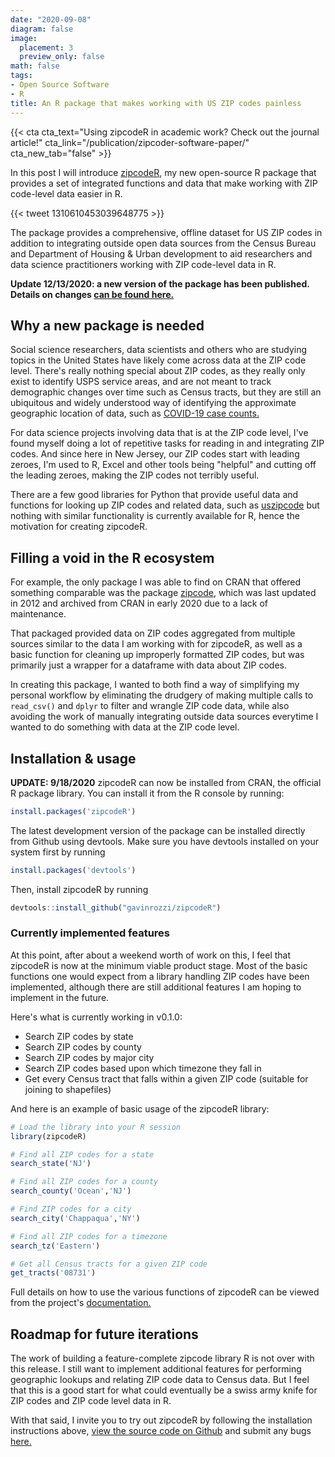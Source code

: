 ```yaml
---
date: "2020-09-08"
diagram: false
image:
  placement: 3
  preview_only: false
math: false
tags:
- Open Source Software
- R
title: An R package that makes working with US ZIP codes painless
---
```


{{< cta cta_text="Using zipcodeR in academic work? Check out the journal article!" cta_link="/publication/zipcoder-software-paper/" cta_new_tab="false" >}}

In this post I will introduce [zipcodeR](https://gavinrozzi.github.io/zipcodeR/), my new open-source R package that provides a set of integrated functions and data that make working with ZIP code-level data easier in R.

{{< tweet 1310610453039648775 >}}

The package provides a comprehensive, offline dataset for US ZIP codes in addition to integrating outside open data sources from the Census Bureau and Department of Housing & Urban development to aid researchers and data science practitioners working with ZIP code-level data in R.

**Update 12/13/2020: a new version of the package has been published. Details on changes [can be found here.](/post/zipcoder-update1/)**

## Why a new package is needed

Social science researchers, data scientists and others who are studying topics in the United States have likely come across data at the ZIP code level. There's really nothing special about ZIP codes, as they really only exist to identify USPS service areas, and are not meant to track demographic changes over time such as Census tracts, but they are still an ubiquitous and widely understood way of identifying the approximate geographic location of data, such as [COVID-19 case counts.](https://github.com/nychealth/coronavirus-data/blob/master/tests-by-zcta.csv)

For data science projects involving data that is at the ZIP code level, I've found myself doing a lot of repetitive tasks for reading in and integrating ZIP codes. And since here in New Jersey, our ZIP codes start with leading zeroes, I'm used to R, Excel and other tools being "helpful" and cutting off the leading zeroes, making the ZIP codes not terribly useful.

There are a few good libraries for Python that provide useful data and functions for looking up ZIP codes and related data, such as [uszipcode](https://pypi.org/project/uszipcode/) but nothing with similar functionality is currently available for R, hence the motivation for creating zipcodeR.

## Filling a void in the R ecosystem
For example, the only package I was able to find on CRAN that offered something comparable was the package [zipcode](https://cran.r-project.org/web/packages/zipcode/index.html), which was last updated in 2012 and archived from CRAN in early 2020 due to a lack of maintenance.

That packaged provided data on ZIP codes aggregated from multiple sources similar to the data I am working with for zipcodeR, as well as a basic function for cleaning up improperly formatted ZIP codes, but was primarily just a wrapper for a dataframe with data about ZIP codes.

In creating this package, I wanted to both find a way of simplifying my personal workflow by eliminating the drudgery of making multiple calls to ```read_csv()``` and ```dplyr``` to filter and wrangle ZIP code data, while also avoiding the work of manually integrating outside data sources everytime I wanted to do something with data at the ZIP code level.

## Installation & usage

**UPDATE: 9/18/2020** zipcodeR can now be installed from CRAN, the official R package library. You can install it from the R console by running:
```r
install.packages('zipcodeR')
```
The latest development version of the package can be installed directly from Github using devtools. Make sure you have devtools installed on your system first by running 
```r  
install.packages('devtools')
```
Then, install zipcodeR by running
```r
devtools::install_github("gavinrozzi/zipcodeR")
```

### Currently implemented features
At this point, after about a weekend worth of work on this, I feel that zipcodeR is now at the minimum viable product stage. Most of the basic functions one would expect from a library handling ZIP codes have been implemented, although there are still additional features I am hoping to implement in the future.

Here's what is currently working in v0.1.0:

- Search ZIP codes by state
- Search ZIP codes by county
- Search ZIP codes by major city
- Search ZIP codes based upon which timezone they fall in
- Get every Census tract that falls within a given ZIP code (suitable for joining to shapefiles)

And here is an example of basic usage of the zipcodeR library:

```r
# Load the library into your R session
library(zipcodeR)

# Find all ZIP codes for a state
search_state('NJ')

# Find all ZIP codes for a county
search_county('Ocean','NJ')

# Find ZIP codes for a city
search_city('Chappaqua','NY')

# Find all ZIP codes for a timezone
search_tz('Eastern')

# Get all Census tracts for a given ZIP code
get_tracts('08731')
```

Full details on how to use the various functions of zipcodeR can be viewed from the project's [documentation.](https://gavinrozzi.github.io/zipcodeR/)

## Roadmap for future iterations
The work of building a feature-complete zipcode library R is not over with this release. I still want to implement additional features for performing geographic lookups and relating ZIP code data to Census data. But I feel that this is a good start for what could eventually be a swiss army knife for ZIP codes and ZIP code level data in R.

With that said, I invite you to try out zipcodeR by following the installation instructions above, [view the source code on Github](https://github.com/gavinrozzi/zipcodeR/) and submit any bugs [here.](https://github.com/gavinrozzi/zipcodeR/issues)
